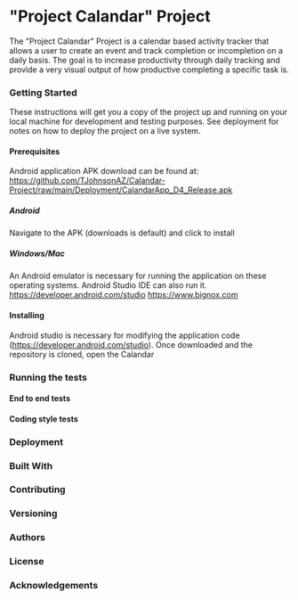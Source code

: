 # "Project Calandar" Project
The "Project Calandar" Project is a calendar based activity tracker that allows a user to create an event and track completion or incompletion on a daily basis. The goal is to increase productivity through daily tracking and provide a very visual output of how productive completing a specific task is.

### Getting Started
These instructions will get you a copy of the project up and running on your local machine for development and testing purposes. See deployment for notes on how to deploy the project on a live system.

#### Prerequisites
Android application APK download can be found at:
https://github.com/TJohnsonAZ/Calandar-Project/raw/main/Deployment/CalandarApp_D4_Release.apk

##### Android
Navigate to the APK (downloads is default) and click to install

##### Windows/Mac 
An Android emulator is necessary for running the application on these operating systems. Android Studio IDE can also run it.
https://developer.android.com/studio
https://www.bignox.com

#### Installing
Android studio is necessary for modifying the application code (https://developer.android.com/studio). Once downloaded and the repository is cloned, open the Calandar 

### Running the tests

#### End to end tests

#### Coding style tests

### Deployment

### Built With

### Contributing

### Versioning

### Authors

### License

### Acknowledgements
